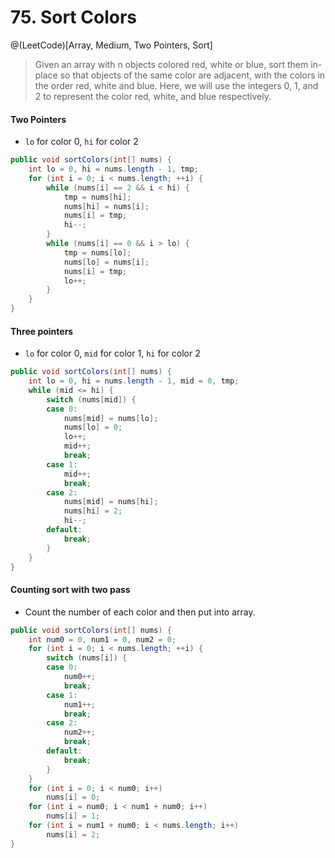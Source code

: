 # 75. Sort Colors
@(LeetCode)[Array, Medium, Two Pointers, Sort]

> Given an array with n objects colored red, white or blue, sort them in-place so that objects of the same color are adjacent, with the colors in the order red, white and blue.
> Here, we will use the integers 0, 1, and 2 to represent the color red, white, and blue respectively.

#### Two Pointers
- `lo` for color 0, `hi` for color 2

```java
public void sortColors(int[] nums) {
	int lo = 0, hi = nums.length - 1, tmp;
	for (int i = 0; i < nums.length; ++i) {
		while (nums[i] == 2 && i < hi) {
			tmp = nums[hi];
			nums[hi] = nums[i];
			nums[i] = tmp;
			hi--;
		}
		while (nums[i] == 0 && i > lo) {
			tmp = nums[lo];
			nums[lo] = nums[i];
			nums[i] = tmp;
			lo++;
		}
	}
}
```

#### Three pointers
- `lo` for color 0, `mid` for color 1, `hi` for color 2

```java
public void sortColors(int[] nums) {
	int lo = 0, hi = nums.length - 1, mid = 0, tmp;
	while (mid <= hi) {
		switch (nums[mid]) {
		case 0:
			nums[mid] = nums[lo];
			nums[lo] = 0;
			lo++;
			mid++;
			break;
		case 1:
			mid++;
			break;
		case 2:
			nums[mid] = nums[hi];
			nums[hi] = 2;
			hi--;
		default:
			break;
		}
	}
}
```

#### Counting sort with two pass
- Count the number of each color and then put into array.
```java
public void sortColors(int[] nums) {
	int num0 = 0, num1 = 0, num2 = 0;
	for (int i = 0; i < nums.length; ++i) {
		switch (nums[i]) {
		case 0:
			num0++;
			break;
		case 1:
			num1++;
			break;
		case 2:
			num2++;
			break;
		default:
			break;
		}
	}
	for (int i = 0; i < num0; i++)
		nums[i] = 0;
	for (int i = num0; i < num1 + num0; i++)
		nums[i] = 1;
	for (int i = num1 + num0; i < nums.length; i++)
		nums[i] = 2;
}
```

